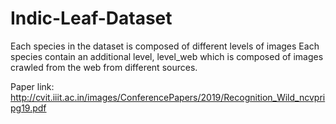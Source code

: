 # Indic-Leaf-Dataset



Each species in the dataset is composed of different levels of images
Each species contain an additional level, level_web which is composed of images crawled from the web from different sources.










Paper link: http://cvit.iiit.ac.in/images/ConferencePapers/2019/Recognition_Wild_ncvpripg19.pdf

